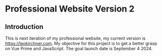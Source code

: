 # Professional Website Version 2
## Introduction
This is next iteration of my professional website, my current version is https://leokirchner.com. My objective for this project is to get a better grasp on Vue Prime and JavaScript. The goal launch date is September 4 2024.
